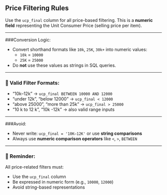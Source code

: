 ## Price Filtering Rules

Use the `ucp_final` column for all price-based filtering. This is a **numeric field** representing the Unit Consumer Price (selling price per item).

---

###Conversion Logic:
- Convert shorthand formats like `10k`, `25K`, `30k+` into numeric values:
  - `10k` = `10000`
  - `25K` = `25000`
- Do **not** use these values as strings in SQL queries.

---

### 🧾 Valid Filter Formats:
- “10k–12k” → `ucp_final BETWEEN 10000 AND 12000`  
- “under 12k”, “below 12000” → `ucp_final < 12000`  
- “above 25000”, “more than 25k” → `ucp_final > 25000`  
- “10 k to 12 k”, “10k -12k” → also valid range inputs  

---

###Avoid:
- Never write: `ucp_final = '10K–12K'` or use **string comparisons**
- Always use **numeric comparison operators** like `<`, `>`, `BETWEEN`

---

### 📌 Reminder:
All price-related filters must:
- Use the `ucp_final` column
- Be expressed in numeric form (e.g., `10000`, `12000`)
- Avoid string-based representations
